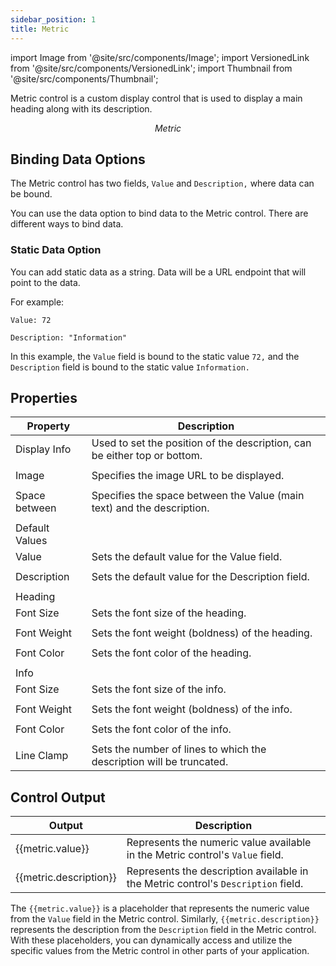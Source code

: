 ```yaml
---
sidebar_position: 1
title: Metric
---
```


import Image from '@site/src/components/Image';
import VersionedLink from '@site/src/components/VersionedLink';
import Thumbnail from '@site/src/components/Thumbnail';

Metric control is a custom display control that is used to display a main heading along with its description.


<figure>
  <Thumbnail src="/img/reference/controls/metrics/preview.jpeg" alt="Metric" />
  <figcaption align = "center"><i>Metric</i></figcaption>
</figure>



## Binding Data Options

The Metric control has two fields, `Value` and `Description,` where data can be bound.

You can use the data option to bind data to the Metric control. There are different ways to bind data.

### Static Data Option

You can add static data as a string. Data will be a URL endpoint that will point to the data.

For example:

```
Value: 72

Description: "Information"
```

In this example, the `Value` field is bound to the static value `72,` and the `Description` field is bound to the static value `Information.`







## Properties


| Property               | Description                                                                                         |
|------------------------|-----------------------------------------------------------------------------------------------------|
| Display Info           | Used to set the position of the description, can be either top or bottom.                          |
|                        |                                                                                                     |
| Image                  | Specifies the image URL to be displayed.                                                             |
|                        |                                                                                                     |
| Space between          | Specifies the space between the Value (main text) and the description.                              |
|                        |                                                                                                     |
| Default Values         |                                                                                                     |
| Value                  | Sets the default value for the Value field.                                                         |
|                        |                                                                                                     |
| Description            | Sets the default value for the Description field.                                                   |
|                        |                                                                                                     |
| Heading                |                                                                                                     |
| Font Size              | Sets the font size of the heading.                                                                  |
|                        |                                                                                                     |
| Font Weight            | Sets the font weight (boldness) of the heading.                                                      |
|                        |                                                                                                     |
| Font Color             | Sets the font color of the heading.                                                                 |
|                        |                                                                                                     |
| Info                   |                                                                                                     |
| Font Size              | Sets the font size of the info.                                                                     |
|                        |                                                                                                     |
| Font Weight            | Sets the font weight (boldness) of the info.                                                         |
|                        |                                                                                                     |
| Font Color             | Sets the font color of the info.                                                                    |
|                        |                                                                                                     |
| Line Clamp             | Sets the number of lines to which the description will be truncated.                                |

## Control Output


| Output             | Description                                                                                   |
|--------------------|-----------------------------------------------------------------------------------------------|
| {{metric.value}}      | Represents the numeric value available in the Metric control's `Value` field.                 |
| {{metric.description}} | Represents the description available in the Metric control's `Description` field.            |

The `{{metric.value}}` is a placeholder that represents the numeric value from the `Value` field in the Metric control. Similarly, `{{metric.description}}` represents the description from the `Description` field in the Metric control. With these placeholders, you can dynamically access and utilize the specific values from the Metric control in other parts of your application.